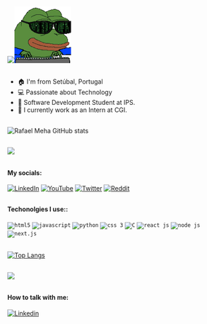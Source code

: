 <img src="https://readme-typing-svg.demolab.com?font=Roboto+Slab&&size=30&color=%237E3ACE&lines=Hello, Devs! 👋;My name is Rafael!;Welcome to my GitHub profile!"><img src="https://github.com/RafaelMeha/RafaelMeha/blob/main/soulja-boy-pepe.gif">

##

- 🏠  I'm from Setúbal, Portugal
- 💻 Passionate about Technology
- 🧠 Software Development Student at IPS.
- 🏦 I currently work as an Intern at CGI.

##

![Rafael Meha GitHub stats](https://github-readme-stats.vercel.app/api?username=RafaelMeha&show_icons=true&theme=tokyonight&count_private=false)

##

![](https://github-readme-streak-stats.herokuapp.com/?user=RafaelMeha&theme=tokyonight&hide_border=false)

##

#### My socials:
[![LinkedIn](https://img.shields.io/badge/LinkedIn-0077B5?style=for-the-badge&logo=linkedin&logoColor=white)](https://www.linkedin.com/in/rmeha/)
[![YouTube](https://img.shields.io/badge/Instagram-E4405F?style=for-the-badge&logo=instagram&logoColor=white)](https://youtube.com/)
[![Twitter](https://img.shields.io/badge/Twitter-1DA1F2?style=for-the-badge&logo=twitter&logoColor=white)](https://twitter.com/)
[![Reddit](https://img.shields.io/badge/Reddit-FF4500?style=for-the-badge&logo=reddit&logoColor=white)](https://reddit.com)

##

#### Techonolgies I use::
<div style="display: inline_block">
  <code><img title="HTML 5" alt="html5" width="30px" src="https://cdn.jsdelivr.net/gh/devicons/devicon/icons/html5/html5-original.svg" /></code>
  <code><img title="JavaScript" alt="javascript" width="30px" src="https://cdn.jsdelivr.net/gh/devicons/devicon/icons/javascript/javascript-original.svg" /></code>
  <code><img title="Python" alt="python" width="35px" src="https://cdn.jsdelivr.net/gh/devicons/devicon/icons/python/python-original.svg" /></code>
  <code><img title="BootStrap" alt="css 3" width="30px" src="https://cdn.jsdelivr.net/gh/devicons/devicon/icons/bootstrap/bootstrap-original.svg" /></code>
  <code><img title="Java" alt="C" width="30px" src="https://cdn.jsdelivr.net/gh/devicons/devicon/icons/java/java-original.svg" /></code>
  <code><img title=".NET" alt="react js" width="30px" src="https://cdn.jsdelivr.net/gh/devicons/devicon/icons/dot-net/dot-net-original.svg" /></code>
  <code><img title="NodeJS" alt="node js" width="30px" src="https://cdn.jsdelivr.net/gh/devicons/devicon/icons/nodejs/nodejs-original.svg" /></code>
  <code> <img title="Next.js" alt="next.js" width="30px" src="https://cdn.jsdelivr.net/gh/devicons/devicon/icons/angularjs/angularjs-original.svg" /></code>
</div><br/>

[![Top Langs](https://github-readme-stats.vercel.app/api/top-langs/?username=RafaelMeha&hide=ruby,shell&layout=compact&theme=tokyonight)](https://github.com/RafaelMeha?tab=repositories)

##

![](https://quotes-github-readme.vercel.app/api?type=horizontal&theme=tokyonight)

##

#### How to talk with me:
[<img alt="Linkedin" src="https://img.shields.io/badge/-linkedin-%230077B5?style=for-the-badge&logo=linkedin&logoColor=white"/>](https://www.linkedin.com/in/rafael-meha-01648a22b/)
[<img alt="" src="https://img.shields.io/badge/mail-FFFFFF?style=for-the-badge&logo=apple&logoColor=black"/>](mailto:rafaelmeha5@gmail.com)
